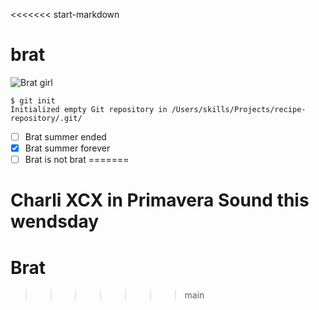 
<<<<<<< start-markdown
# brat
![Brat girl]([https://github.com/user-attachments/assets/d3baf6d5-1e3d-4406-96bb-0e0dc35b5408](https://octodex.github.com/images/yaktocat.png))
```
$ git init
Initialized empty Git repository in /Users/skills/Projects/recipe-repository/.git/
```
- [ ] Brat summer ended
- [x] Brat summer forever
- [ ] Brat is not brat
=======
# Charli XCX in Primavera Sound this wendsday
# Brat
>>>>>>> main
